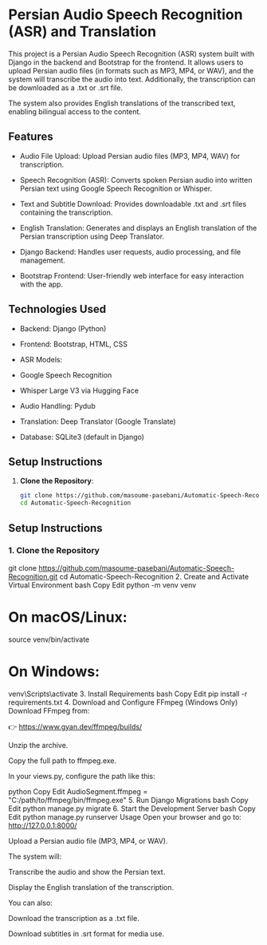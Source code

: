 
# Persian Audio Speech Recognition (ASR) and Translation

This project is a Persian Audio Speech Recognition (ASR) system built with Django in the backend and Bootstrap for the frontend. It allows users to upload Persian audio files (in formats such as MP3, MP4, or WAV), and the system will transcribe the audio into text. Additionally, the transcription can be downloaded as a .txt or .srt file.

The system also provides English translations of the transcribed text, enabling bilingual access to the content.

## Features

- Audio File Upload: Upload Persian audio files (MP3, MP4, WAV) for transcription.

- Speech Recognition (ASR): Converts spoken Persian audio into written Persian text using Google Speech Recognition or Whisper.

- Text and Subtitle Download: Provides downloadable .txt and .srt files containing the transcription.

- English Translation: Generates and displays an English translation of the Persian transcription using Deep Translator.

- Django Backend: Handles user requests, audio processing, and file management.

- Bootstrap Frontend: User-friendly web interface for easy interaction with the app.

## Technologies Used
- Backend: Django (Python)

- Frontend: Bootstrap, HTML, CSS

- ASR Models:
- Google Speech Recognition
- Whisper Large V3 via Hugging Face
- Audio Handling: Pydub
- Translation: Deep Translator (Google Translate)
- Database: SQLite3 (default in Django)



## Setup Instructions

1. **Clone the Repository**:
   ```bash
   git clone https://github.com/masoume-pasebani/Automatic-Speech-Recognition.git
   cd Automatic-Speech-Recognition


## Setup Instructions

### 1. Clone the Repository

git clone https://github.com/masoume-pasebani/Automatic-Speech-Recognition.git
cd Automatic-Speech-Recognition
2. Create and Activate Virtual Environment
bash
Copy
Edit
python -m venv venv
# On macOS/Linux:
source venv/bin/activate
# On Windows:
venv\Scripts\activate
3. Install Requirements
bash
Copy
Edit
pip install -r requirements.txt
4. Download and Configure FFmpeg (Windows Only)
Download FFmpeg from:

👉 https://www.gyan.dev/ffmpeg/builds/

Unzip the archive.

Copy the full path to ffmpeg.exe.

In your views.py, configure the path like this:

python
Copy
Edit
AudioSegment.ffmpeg = "C:/path/to/ffmpeg/bin/ffmpeg.exe"
5. Run Django Migrations
bash
Copy
Edit
python manage.py migrate
6. Start the Development Server
bash
Copy
Edit
python manage.py runserver
Usage
Open your browser and go to: http://127.0.0.1:8000/

Upload a Persian audio file (MP3, MP4, or WAV).

The system will:

Transcribe the audio and show the Persian text.

Display the English translation of the transcription.

You can also:

Download the transcription as a .txt file.

Download subtitles in .srt format for media use.

